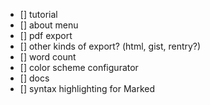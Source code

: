 - [] tutorial
- [] about menu
- [] pdf export
- [] other kinds of export? (html, gist, rentry?)
- [] word count
- [] color scheme configurator
- [] docs
- [] syntax highlighting for Marked